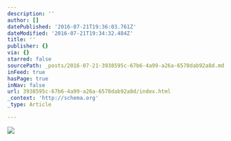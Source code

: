 ```yaml
---
description: ''
author: []
datePublished: '2016-07-21T19:36:03.761Z'
dateModified: '2016-07-21T19:34:32.484Z'
title: ''
publisher: {}
via: {}
starred: false
sourcePath: _posts/2016-07-21-3938595c-67b6-4a99-a26a-6578dab92a8d.md
inFeed: true
hasPage: true
inNav: false
url: 3938595c-67b6-4a99-a26a-6578dab92a8d/index.html
_context: 'http://schema.org'
_type: Article

---
```

![](https://the-grid-user-content.s3-us-west-2.amazonaws.com/1cd5020b-bea7-4deb-bc64-69e608e0fed3.jpg)